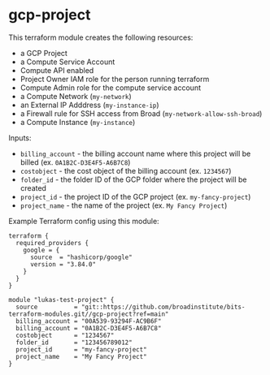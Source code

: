 # gcp-project

This terraform module creates the following resources:

* a GCP Project
* a Compute Service Account
* Compute API enabled
* Project Owner IAM role for the person running terraform
* Compute Admin role for the compute service account
* a Compute Network (`my-network`)
* an External IP Adddress (`my-instance-ip`)
* a Firewall rule for SSH access from Broad (`my-network-allow-ssh-broad`)
* a Compute Instance (`my-instance`)

Inputs:
* `billing_account` - the billing account name where this project will be billed (ex. `0A1B2C-D3E4F5-A6B7C8`)
* `costobject` - the cost object of the billing account (ex. `1234567`)
* `folder_id` - the folder ID of the GCP folder where the project will be created
* `project_id` - the project ID of the GCP project (ex. `my-fancy-project`)
* `project_name` - the name of the project (ex. `My Fancy Project`)

Example Terraform config using this module:

```
terraform {
  required_providers {
    google = {
      source  = "hashicorp/google"
      version = "3.84.0"
    }
  }
}

module "lukas-test-project" {
  source          = "git::https://github.com/broadinstitute/bits-terraform-modules.git//gcp-project?ref=main"
  billing_account = "00A539-93294F-AC9B6F"
  billing_account = "0A1B2C-D3E4F5-A6B7C8"
  costobject      = "1234567"
  folder_id       = "123456789012"
  project_id      = "my-fancy-project"
  project_name    = "My Fancy Project"
}
```

